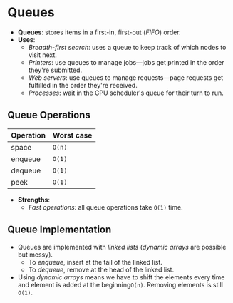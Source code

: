 # Queues

* **Queues**: stores items in a first-in, first-out (*FIFO*) order.
* **Uses**:
  * *Breadth-first search*: uses a queue to keep track of which nodes to visit next.
  * *Printers*: use queues to manage jobs—jobs get printed in the order they're submitted.
  * *Web servers*: use queues to manage requests—page requests get fulfilled in the order they're received.
  * *Processes*: wait in the CPU scheduler's queue for their turn to run.

## Queue Operations

| Operation | Worst case |
| --------- | ---------- |
| space     | `O(n)`     |
| enqueue   | `O(1)`     |
| dequeue   | `O(1)`     |
| peek      | `O(1)`     |

* **Strengths**:
  * *Fast operations*: all queue operations take  `O(1)` time.

## Queue Implementation

* Queues are implemented with *linked lists* (*dynamic arrays* are possible but messy).
  * To *enqueue*, insert at the tail of the linked list.
  * To *dequeue*, remove at the head of the linked list.
* Using *dynamic arrays* means we have to shift the elements every time and
  element is added at the beginning`O(n)`. Removing elements is still `O(1)`.
